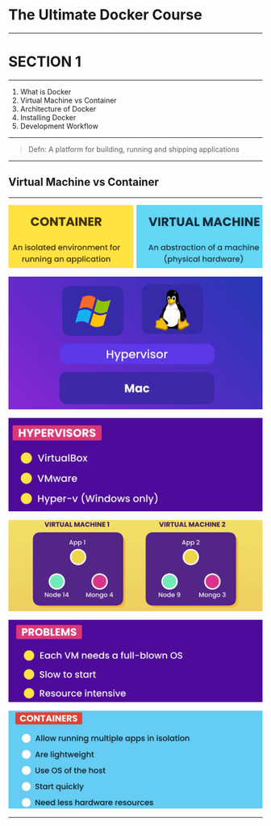 # **The Ultimate Docker Course**

---

# **SECTION 1**

---

1. What is Docker
2. Virtual Machine vs Container
3. Architecture of Docker
4. Installing Docker
5. Development Workflow

---

> Defn: A platform for building, running and shipping applications

--- 

##  Virtual Machine vs Container

---

![Alt text](image.png)

![Alt text](image-1.png)

![Alt text](image-2.png)

![Alt text](image-3.png)

![Alt text](image-4.png)

![Alt text](image-5.png)

---







